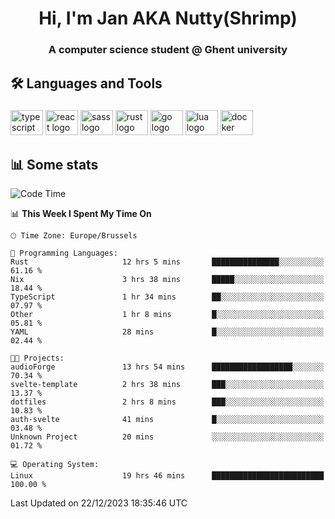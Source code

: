 <h1 align="center">Hi, I'm Jan AKA Nutty(Shrimp)</h1>
<h3 align="center">A computer science student @ Ghent university</h3>

<h2 align="left">🛠️ Languages and Tools</h2>

###

<div align="left">
  <img src="https://cdn.jsdelivr.net/gh/devicons/devicon/icons/typescript/typescript-original.svg" height="40" width="52" alt="typescript logo"  />
  <img src="https://cdn.jsdelivr.net/gh/devicons/devicon/icons/react/react-original.svg" height="40" width="52" alt="react logo"  />
  <img src="https://cdn.jsdelivr.net/gh/devicons/devicon/icons/sass/sass-original.svg" height="40" width="52" alt="sass logo"  />
  <img src="https://cdn.jsdelivr.net/gh/devicons/devicon/icons/rust/rust-plain.svg" height="40" width="52" alt="rust logo"  />
  <img src="https://cdn.jsdelivr.net/gh/devicons/devicon/icons/go/go-original.svg" height="40" width="52" alt="go logo"  />
  <img src="https://cdn.jsdelivr.net/gh/devicons/devicon/icons/lua/lua-original.svg" height="40" width="52" alt="lua logo"  />
  <img src="https://cdn.jsdelivr.net/gh/devicons/devicon/icons/docker/docker-original.svg" height="40" width="52" alt="docker logo"  />
</div>

<h2>📊 Some stats</h2>

<!--START_SECTION:waka-->
![Code Time](http://img.shields.io/badge/Code%20Time-4%2C039%20hrs%2020%20mins-blue)

📊 **This Week I Spent My Time On** 

```text
🕑︎ Time Zone: Europe/Brussels

💬 Programming Languages: 
Rust                     12 hrs 5 mins       ███████████████░░░░░░░░░░   61.16 % 
Nix                      3 hrs 38 mins       █████░░░░░░░░░░░░░░░░░░░░   18.44 % 
TypeScript               1 hr 34 mins        ██░░░░░░░░░░░░░░░░░░░░░░░   07.97 % 
Other                    1 hr 8 mins         █░░░░░░░░░░░░░░░░░░░░░░░░   05.81 % 
YAML                     28 mins             █░░░░░░░░░░░░░░░░░░░░░░░░   02.44 % 

🐱‍💻 Projects: 
audioForge               13 hrs 54 mins      ██████████████████░░░░░░░   70.34 % 
svelte-template          2 hrs 38 mins       ███░░░░░░░░░░░░░░░░░░░░░░   13.37 % 
dotfiles                 2 hrs 8 mins        ███░░░░░░░░░░░░░░░░░░░░░░   10.83 % 
auth-svelte              41 mins             █░░░░░░░░░░░░░░░░░░░░░░░░   03.48 % 
Unknown Project          20 mins             ░░░░░░░░░░░░░░░░░░░░░░░░░   01.72 % 

💻 Operating System: 
Linux                    19 hrs 46 mins      █████████████████████████   100.00 % 
```


 Last Updated on 22/12/2023 18:35:46 UTC
<!--END_SECTION:waka-->
